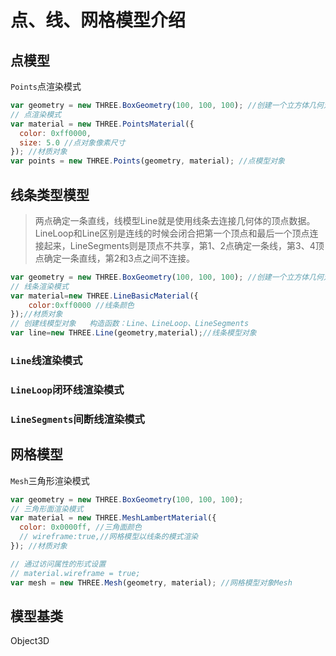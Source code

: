 # 点、线、网格模型介绍
## 点模型
`Points`点渲染模式
```javascript
var geometry = new THREE.BoxGeometry(100, 100, 100); //创建一个立方体几何对象Geometry
// 点渲染模式
var material = new THREE.PointsMaterial({
  color: 0xff0000,
  size: 5.0 //点对象像素尺寸
}); //材质对象
var points = new THREE.Points(geometry, material); //点模型对象
```

## 线条类型模型
>两点确定一条直线，线模型Line就是使用线条去连接几何体的顶点数据。LineLoop和Line区别是连线的时候会闭合把第一个顶点和最后一个顶点连接起来，LineSegments则是顶点不共享，第1、2点确定一条线，第3、4顶点确定一条直线，第2和3点之间不连接。

```javascript
var geometry = new THREE.BoxGeometry(100, 100, 100); //创建一个立方体几何对象Geometry
// 线条渲染模式
var material=new THREE.LineBasicMaterial({
    color:0xff0000 //线条颜色
});//材质对象
// 创建线模型对象   构造函数：Line、LineLoop、LineSegments
var line=new THREE.Line(geometry,material);//线条模型对象
```
### `Line`线渲染模式
### `LineLoop`闭环线渲染模式
### `LineSegments`间断线渲染模式
## 网格模型
`Mesh`三角形渲染模式
```javascript
var geometry = new THREE.BoxGeometry(100, 100, 100);
// 三角形面渲染模式  
var material = new THREE.MeshLambertMaterial({
  color: 0x0000ff, //三角面颜色
  // wireframe:true,//网格模型以线条的模式渲染
}); //材质对象

// 通过访问属性的形式设置
// material.wireframe = true;
var mesh = new THREE.Mesh(geometry, material); //网格模型对象Mesh
```
## 模型基类
Object3D
